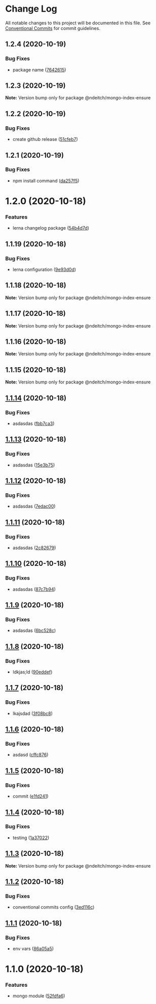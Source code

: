# Change Log

All notable changes to this project will be documented in this file.
See [Conventional Commits](https://conventionalcommits.org) for commit guidelines.

## 1.2.4 (2020-10-19)


### Bug Fixes

* package name ([7642615](https://github.com/ndeitch/nestjs-extensions/commit/7642615df6c1bb16c07b65c38ca94e3d7f95ca5d))





## 1.2.3 (2020-10-19)

**Note:** Version bump only for package @ndeitch/mongo-index-ensure





## 1.2.2 (2020-10-19)


### Bug Fixes

* create github release ([51cfeb7](https://github.com/ndeitch/nestjs-extensions/commit/51cfeb7c275716deab1be748b0c629f28af74988))





## 1.2.1 (2020-10-19)


### Bug Fixes

* npm install command ([da257f5](https://github.com/ndeitch/nestjs-extensions/commit/da257f591c0d401ce28c05918fcae15ddaf1df4f))





# 1.2.0 (2020-10-18)


### Features

* lerna changelog package ([54b4d7d](https://github.com/ndeitch/nestjs-extensions/commit/54b4d7d3334791cdcda6a668089d18c5e5ec1115))





## 1.1.19 (2020-10-18)


### Bug Fixes

* lerna configuration ([9e93d0d](https://github.com/ndeitch/nestjs-extensions/commit/9e93d0de78d2f19266c1d6ae8bc3c15404b93772))





## 1.1.18 (2020-10-18)

**Note:** Version bump only for package @ndeitch/mongo-index-ensure





## 1.1.17 (2020-10-18)

**Note:** Version bump only for package @ndeitch/mongo-index-ensure





## 1.1.16 (2020-10-18)

**Note:** Version bump only for package @ndeitch/mongo-index-ensure





## 1.1.15 (2020-10-18)

**Note:** Version bump only for package @ndeitch/mongo-index-ensure





## [1.1.14](https://github.com/ndeitch/nestjs-extensions/compare/@ndeitch/mongo-index-ensure@1.1.13...@ndeitch/mongo-index-ensure@1.1.14) (2020-10-18)


### Bug Fixes

* asdasdas ([fbb7ca3](https://github.com/ndeitch/nestjs-extensions/commit/fbb7ca33081b27be0c8e91979c3270b76438b249))





## [1.1.13](https://github.com/ndeitch/nestjs-extensions/compare/@ndeitch/mongo-index-ensure@1.1.12...@ndeitch/mongo-index-ensure@1.1.13) (2020-10-18)


### Bug Fixes

* asdasdas ([15e3b75](https://github.com/ndeitch/nestjs-extensions/commit/15e3b750dc9a54d548f56e0c6859d2a0373ec156))





## [1.1.12](https://github.com/ndeitch/nestjs-extensions/compare/@ndeitch/mongo-index-ensure@1.1.11...@ndeitch/mongo-index-ensure@1.1.12) (2020-10-18)


### Bug Fixes

* asdasdas ([7edac00](https://github.com/ndeitch/nestjs-extensions/commit/7edac008703f94c38b0efd902a0237e91fb5b5fa))





## [1.1.11](https://github.com/ndeitch/nestjs-extensions/compare/@ndeitch/mongo-index-ensure@1.1.10...@ndeitch/mongo-index-ensure@1.1.11) (2020-10-18)


### Bug Fixes

* asdasdas ([2c82679](https://github.com/ndeitch/nestjs-extensions/commit/2c826790f64fa978342cc628f488e7c150934cb5))





## [1.1.10](https://github.com/ndeitch/nestjs-extensions/compare/@ndeitch/mongo-index-ensure@1.1.9...@ndeitch/mongo-index-ensure@1.1.10) (2020-10-18)


### Bug Fixes

* asdasdas ([87c7b94](https://github.com/ndeitch/nestjs-extensions/commit/87c7b94ad76f8e0b4a94109b2a4e9fc4c0a3af1b))





## [1.1.9](https://github.com/ndeitch/nestjs-extensions/compare/@ndeitch/mongo-index-ensure@1.1.8...@ndeitch/mongo-index-ensure@1.1.9) (2020-10-18)


### Bug Fixes

* asdasdas ([6bc528c](https://github.com/ndeitch/nestjs-extensions/commit/6bc528ca61a178df5954d315bb1ba0d42e05ac56))





## [1.1.8](https://github.com/ndeitch/nestjs-extensions/compare/@ndeitch/mongo-index-ensure@1.1.7...@ndeitch/mongo-index-ensure@1.1.8) (2020-10-18)


### Bug Fixes

* ldkjas;ld ([90eddef](https://github.com/ndeitch/nestjs-extensions/commit/90eddef10092a4efdfa66c6149d392b16fa758e7))





## [1.1.7](https://github.com/ndeitch/nestjs-extensions/compare/@ndeitch/mongo-index-ensure@1.1.6...@ndeitch/mongo-index-ensure@1.1.7) (2020-10-18)


### Bug Fixes

* lkajsdad ([3f08bc8](https://github.com/ndeitch/nestjs-extensions/commit/3f08bc87f51f349ffe085aa9e30905781fe74260))





## [1.1.6](https://github.com/ndeitch/nestjs-extensions/compare/@ndeitch/mongo-index-ensure@1.1.5...@ndeitch/mongo-index-ensure@1.1.6) (2020-10-18)


### Bug Fixes

* asdasd ([cffc876](https://github.com/ndeitch/nestjs-extensions/commit/cffc876d930f53d44322edfbe79733957616a1b7))





## [1.1.5](https://github.com/ndeitch/nestjs-extensions/compare/@ndeitch/mongo-index-ensure@1.1.4...@ndeitch/mongo-index-ensure@1.1.5) (2020-10-18)


### Bug Fixes

* commit ([e1fd241](https://github.com/ndeitch/nestjs-extensions/commit/e1fd24172c82080c0842b37e422582666e7fe1d3))





## [1.1.4](https://github.com/ndeitch/nestjs-extensions/compare/@ndeitch/mongo-index-ensure@1.1.3...@ndeitch/mongo-index-ensure@1.1.4) (2020-10-18)


### Bug Fixes

* testing ([1a37022](https://github.com/ndeitch/nestjs-extensions/commit/1a370221b4276676cdb92135ea1e833b0fe6e04f))





## [1.1.3](https://github.com/ndeitch/nestjs-extensions/compare/@ndeitch/mongo-index-ensure@1.1.2...@ndeitch/mongo-index-ensure@1.1.3) (2020-10-18)

**Note:** Version bump only for package @ndeitch/mongo-index-ensure





## [1.1.2](https://github.com/ndeitch/nestjs-extensions/compare/@ndeitch/mongo-index-ensure@1.1.1...@ndeitch/mongo-index-ensure@1.1.2) (2020-10-18)


### Bug Fixes

* conventional commits config ([3ed116c](https://github.com/ndeitch/nestjs-extensions/commit/3ed116c076652373adc9c93feeb3fffdfc782549))





## [1.1.1](https://github.com/ndeitch/nestjs-extensions/compare/@ndeitch/mongo-index-ensure@1.1.0...@ndeitch/mongo-index-ensure@1.1.1) (2020-10-18)


### Bug Fixes

* env vars ([86a05a5](https://github.com/ndeitch/nestjs-extensions/commit/86a05a5d7b8cf95f9691174d2d4e2b434b77a449))





# 1.1.0 (2020-10-18)


### Features

* mongo module ([52fdfa6](https://github.com/ndeitch/nestjs-extensions/commit/52fdfa6928b4dc6ac66234353f3c511c8d5f6ba6))
